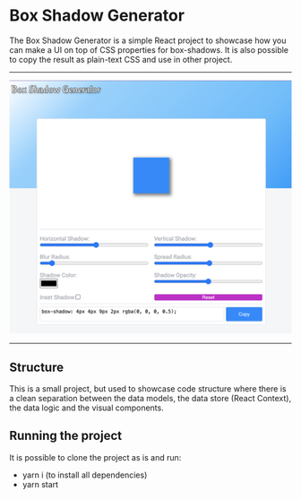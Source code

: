# Box Shadow Generator

The Box Shadow Generator is a simple React project to showcase how you can make a UI on top of CSS properties for box-shadows.
It is also possible to copy the result as plain-text CSS and use in other project.

***
![Screenshot](BoxShadowGenerator.png)
***

## Structure
This is a small project, but used to showcase code structure where there is a clean separation between the data models, the data store (React Context), the data logic and the visual components.

## Running the project
It is possible to clone the project as is and run:
* yarn i (to install all dependencies)
* yarn start
